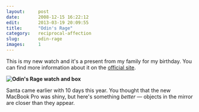 ```yaml
---
layout:     post
date:       2008-12-15 16:22:12
edit:       2013-03-19 20:09:55
title:      "Odin's Rage"
category:   reciprocal-affection
slug:       odin-rage
images:     1
---
```


This is my new watch and it's a present from my family for my birthday. You can find more information about it on the [official site](http://www.01theone.com/).

**![Odin's Rage watch and box](/images/odin-rage.jpg)**

Santa came earlier with 10 days this year. You thought that the new MacBook Pro was shiny, but here's something *better* — objects in the mirror are closer than they appear.
